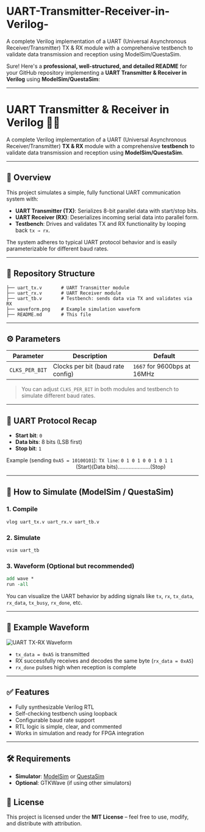# UART-Transmitter-Receiver-in-Verilog-
A complete Verilog implementation of a UART (Universal Asynchronous Receiver/Transmitter) TX &amp; RX module with a comprehensive testbench to validate data transmission and reception using ModelSim/QuestaSim.

Sure! Here's a **professional, well-structured, and detailed README** for your GitHub repository implementing a **UART Transmitter & Receiver in Verilog** using **ModelSim/QuestaSim**:

---

# UART Transmitter & Receiver in Verilog 🔧📡

A complete Verilog implementation of a UART (Universal Asynchronous Receiver/Transmitter) **TX & RX** module with a comprehensive **testbench** to validate data transmission and reception using **ModelSim/QuestaSim**.

---

## 🧠 Overview

This project simulates a simple, fully functional UART communication system with:

* **UART Transmitter (TX)**: Serializes 8-bit parallel data with start/stop bits.
* **UART Receiver (RX)**: Deserializes incoming serial data into parallel form.
* **Testbench**: Drives and validates TX and RX functionality by looping back `tx → rx`.

The system adheres to typical UART protocol behavior and is easily parameterizable for different baud rates.

---

## 📁 Repository Structure

```
├── uart_tx.v       # UART Transmitter module
├── uart_rx.v       # UART Receiver module
├── uart_tb.v       # Testbench: sends data via TX and validates via RX
├── waveform.png    # Example simulation waveform
├── README.md       # This file
```

---

## ⚙️ Parameters

| Parameter      | Description                       | Default                     |
| -------------- | --------------------------------- | --------------------------- |
| `CLKS_PER_BIT` | Clocks per bit (baud rate config) | `1667` for 9600bps at 16MHz |

> You can adjust `CLKS_PER_BIT` in both modules and testbench to simulate different baud rates.

---

## 🔁 UART Protocol Recap

* **Start bit**: `0`
* **Data bits**: 8 bits (LSB first)
* **Stop bit**: `1`

Example (sending `0xA5 = 10100101`):
`TX line`: `0 1 0 1 0 0 1 0 1 1`
             (Start)(Data bits)…………………(Stop)

---

## 🚀 How to Simulate (ModelSim / QuestaSim)

### 1. **Compile**

```bash
vlog uart_tx.v uart_rx.v uart_tb.v
```

### 2. **Simulate**

```bash
vsim uart_tb
```

### 3. **Waveform (Optional but recommended)**

```tcl
add wave *
run -all
```

You can visualize the UART behavior by adding signals like `tx`, `rx`, `tx_data`, `rx_data`, `tx_busy`, `rx_done`, etc.

---

## 📸 Example Waveform

![UART TX-RX Waveform](waveform.png)

* `tx_data = 0xA5` is transmitted
* RX successfully receives and decodes the same byte (`rx_data = 0xA5`)
* `rx_done` pulses high when reception is complete

---

## ✅ Features

* Fully synthesizable Verilog RTL
* Self-checking testbench using loopback
* Configurable baud rate support
* RTL logic is simple, clear, and commented
* Works in simulation and ready for FPGA integration

---

## 🛠️ Requirements

* **Simulator**: [ModelSim](https://eda.sw.siemens.com/en-US/ic/modelsim/) or [QuestaSim](https://eda.sw.siemens.com/en-US/ic/questasim/)
* **Optional**: GTKWave (if using other simulators)


## 📄 License

This project is licensed under the **MIT License** – feel free to use, modify, and distribute with attribution.

